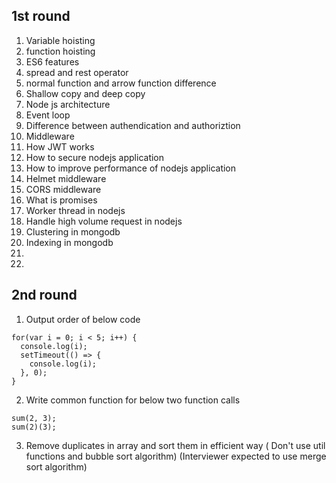 ## 1st round
1. Variable hoisting
2. function hoisting
3. ES6 features
4. spread and rest operator
5. normal function and arrow function difference
6. Shallow copy and deep copy
7. Node js architecture
8. Event loop
9. Difference between authendication and authoriztion
10. Middleware
11. How JWT works
12. How to secure nodejs application
13. How to improve performance of nodejs application
14. Helmet middleware
15. CORS middleware
16. What is promises
17. Worker thread in nodejs
18. Handle high volume request in nodejs
19. Clustering in mongodb
20. Indexing in mongodb
21. 
22. 

## 2nd round
1. Output order of below code
```
for(var i = 0; i < 5; i++) {
  console.log(i);
  setTimeout(() => {
    console.log(i);
  }, 0);
} 

```
2.  Write common function for below two function calls
```
sum(2, 3);
sum(2)(3);
```

3. Remove duplicates in array and sort them in efficient way ( Don't use util functions and bubble sort algorithm) (Interviewer expected to use merge sort algorithm)
